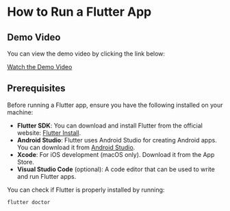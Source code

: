 # How to Run a Flutter App

## Demo Video

You can view the demo video by clicking the link below:

[Watch the Demo Video](./demo_video.mkv)

## Prerequisites

Before running a Flutter app, ensure you have the following installed on your machine:

- **Flutter SDK**: You can download and install Flutter from the official website: [Flutter Install](https://flutter.dev/docs/get-started/install).
- **Android Studio**: Flutter uses Android Studio for creating Android apps. You can download it from [Android Studio](https://developer.android.com/studio).
- **Xcode**: For iOS development (macOS only). Download it from the App Store.
- **Visual Studio Code** (optional): A code editor that can be used to write and run Flutter apps.

You can check if Flutter is properly installed by running:

```bash
flutter doctor
